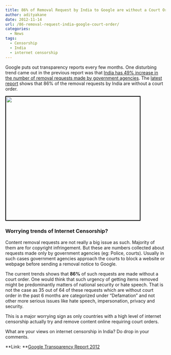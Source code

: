 ```yaml
---
title: 86% of Removal Request by India to Google are without a Court Order
author: adityakane
date: 2012-11-14
url: /86-removal-request-india-google-court-order/
categories:
  - News
tags:
  - Censorship
  - India
  - internet censorship
---
```

Google puts out transparency reports every few months. One disturbing trend came out in the previous report was that [India has 49% increase in the number of removal requests made by government agencies][1]. The <a href="http://www.google.com/transparencyreport/userdatarequests/" onclick="_gaq.push(['_trackEvent', 'outbound-article', 'http://www.google.com/transparencyreport/userdatarequests/', 'latest report']);" >latest report</a> shows that 86% of the removal requests by India are without a court order.

[<img class="alignnone size-full wp-image-68197" style="border: 2px solid black;" title="Google Transparency Report - India " src="http://cdn.devilsworkshop.org/files/2012/11/Google_transperancy_2012.png" alt="" width="421" height="388" />][2]

### Worrying trends of Internet Censorship?

Content removal requests are not really a big issue as such. Majority of them are for copyright infringement. But these are numbers collected about requests made only by government agencies (eg: Police, courts). Usually in such cases government agencies approach the courts to block a website or webpage before sending a removal notice to Google.

The current trends shows that **86%** of such requests are made without a court order. One would think that such urgency of getting items removed might be predominantly matters of national security or hate speech. That is not the case as 35 out of 64 of these requests which are without court order in the past 6 months are categorized under “Defamation” and not other more serious issues like hate speech, impersonation, privacy and security.

This is a major worrying sign as only countries with a high level of internet censorship actually try and remove content online requiring court orders.

What are your views on internet censorship in India? Do drop in your comments.

**Link: **<a href="http://www.google.com/transparencyreport/removals/government/IN/?metric=requests&by=reason" onclick="_gaq.push(['_trackEvent', 'outbound-article', 'http://www.google.com/transparencyreport/removals/government/IN/?metric=requests&by=reason', 'Google Transparency Report 2012']);" >Google Transparency Report 2012</a>

 [1]: http://devilsworkshop.org/news/content-removal-requests-india-google-49/58805/ "Indian content removal requests up by 49%"
 [2]: http://cdn.devilsworkshop.org/files/2012/11/Google_transperancy_2012.png
